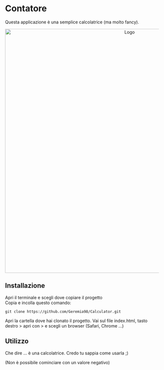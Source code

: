 # Contatore

Questa applicazione è una semplice calcolatrice (ma molto fancy).

<div align="center">
  <a href="https://github.com/Geremia98/Calculator">
    <img src="ImgReadMe 2021-10-25 at 16.03.12.png" alt="Logo" width="800" height="auto">
  </a>
</div>

## Installazione

Apri il terminale e scegli dove copiare il progetto<br />
Copia e incolla questo comando:

`git clone https://github.com/Geremia98/Calculator.git`

Apri la cartella dove hai clonato il progetto. Vai sul file index.html, tasto destro > apri con > e scegli un browser (Safari, Chrome ...)


## Utilizzo

Che dire ... è una calcolatrice. Credo tu sappia come usarla ;)

(Non è possibile cominciare con un valore negativo)
